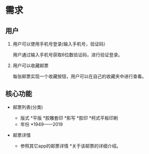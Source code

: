
# 需求

## 用户

1. 用户可以使用手机号登录(输入手机号，验证码）

   用户通过输入手机号获取6位数验证码，进行验证登录。

2. 用户可以收藏邮票

   每张邮票实现一个收藏按钮，用户可以在自己的收藏夹中进行查看。

## 核心功能

* 邮票列表(分类)
  * 版式
    *平版
    *胶雕套印
    *影写
    *胶印
    *柯式平板印刷
  * 年份
    *1949——2019

* 邮票详情
  * 参照其它app的邮票详情
    *关于该邮票的详细介绍。

